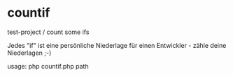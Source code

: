 # countif
test-project / count some ifs

Jedes "if" ist eine persönliche Niederlage für einen Entwickler - zähle deine Niederlagen ;-)

usage: php countif.php path